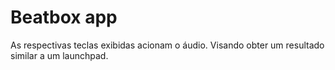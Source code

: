 # Beatbox app 
As respectivas teclas exibidas acionam o áudio.
Visando obter um resultado similar a um launchpad.
